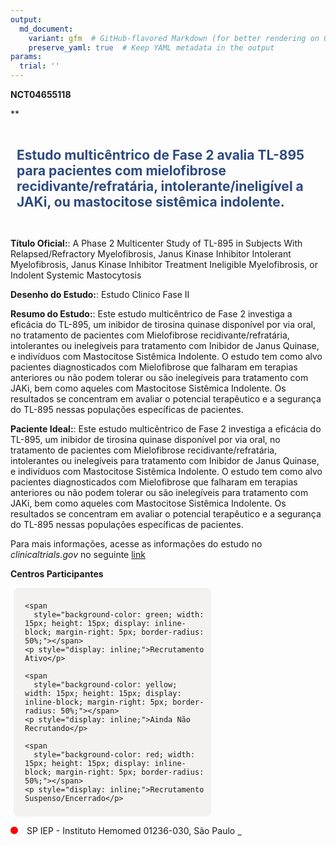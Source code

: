 ```yaml
---
output: 
  md_document:
    variant: gfm  # GitHub-flavored Markdown (for better rendering on GitHub)
    preserve_yaml: true  # Keep YAML metadata in the output
params:
  trial: ''
---
```


**NCT04655118**

\*\*

<div style="padding: 10px; font-size: 1.50em; font-weight: bold; color: #2E4A7F; text-align: left">

Estudo multicêntrico de Fase 2 avalia TL-895 para pacientes com
mielofibrose recidivante/refratária, intolerante/ineligível a JAKi, ou
mastocitose sistêmica indolente.

</div>

**Título Oficial:**: A Phase 2 Multicenter Study of TL-895 in Subjects
With Relapsed/Refractory Myelofibrosis, Janus Kinase Inhibitor
Intolerant Myelofibrosis, Janus Kinase Inhibitor Treatment Ineligible
Myelofibrosis, or Indolent Systemic Mastocytosis

**Desenho do Estudo:**: Estudo Clinico Fase II

**Resumo do Estudo:**: Este estudo multicêntrico de Fase 2 investiga a
eficácia do TL-895, um inibidor de tirosina quinase disponível por via
oral, no tratamento de pacientes com Mielofibrose
recidivante/refratária, intolerantes ou inelegíveis para tratamento com
Inibidor de Janus Quinase, e indivíduos com Mastocitose Sistêmica
Indolente. O estudo tem como alvo pacientes diagnosticados com
Mielofibrose que falharam em terapias anteriores ou não podem tolerar ou
são inelegíveis para tratamento com JAKi, bem como aqueles com
Mastocitose Sistêmica Indolente. Os resultados se concentram em avaliar
o potencial terapêutico e a segurança do TL-895 nessas populações
específicas de pacientes.

**Paciente Ideal:**: Este estudo multicêntrico de Fase 2 investiga a
eficácia do TL-895, um inibidor de tirosina quinase disponível por via
oral, no tratamento de pacientes com Mielofibrose
recidivante/refratária, intolerantes ou inelegíveis para tratamento com
Inibidor de Janus Quinase, e indivíduos com Mastocitose Sistêmica
Indolente. O estudo tem como alvo pacientes diagnosticados com
Mielofibrose que falharam em terapias anteriores ou não podem tolerar ou
são inelegíveis para tratamento com JAKi, bem como aqueles com
Mastocitose Sistêmica Indolente. Os resultados se concentram em avaliar
o potencial terapêutico e a segurança do TL-895 nessas populações
específicas de pacientes.

Para mais informações, acesse as informações do estudo no
*clinicaltrials.gov* no seguinte
[link](https://clinicaltrials.gov/ct2/show/NCT04655118)

**Centros Participantes**

<div style="margin-bottom: 8px; margin-left: 5px; padding: 8px; max-width: 300px; background-color: #f3f2f1; border-radius: 8px;">

<div style="margin-left: 10px;">

    <span 
      style="background-color: green; width: 15px; height: 15px; display: inline-block; margin-right: 5px; border-radius: 50%;"></span>
    <p style="display: inline;">Recrutamento Ativo</p>

</div>

<div style="margin-left: 10px;">

    <span 
      style="background-color: yellow; width: 15px; height: 15px; display: inline-block; margin-right: 5px; border-radius: 50%;"></span>
    <p style="display: inline;">Ainda Não Recrutando</p>

</div>

<div style="margin-left: 10px;">

    <span 
      style="background-color: red; width: 15px; height: 15px; display: inline-block; margin-right: 5px; border-radius: 50%;"></span>
    <p style="display: inline;">Recrutamento Suspenso/Encerrado</p>

</div>

</div>

<span style="display: inline-block; width: 12px; height: 12px; border-radius: 50%; margin-right: 10px; padding-bottom: 0px; background-color: red;"></span>
SP IEP - Instituto Hemomed 01236-030, São Paulo
<span style="color: #2E4A7F; text-decoration: none; font-weight: 500; font-size: 0.8">[REPORTAR
ERRO](https://flazar.shinyapps.io/formsapp?study_nct_id=NCT04655118&location_id=INSTITUTODEESTUDOSEPESQUISASSAOLUCASIEPSAOLUCASSAOPAULO76805BRAZIL&location_full_name=IEP%20-%20Instituto%20Hemomed%2C%2001236-030%2C%20S%C3%A3o%20Paulo&form_type=Reportar%20Erro)</span>
